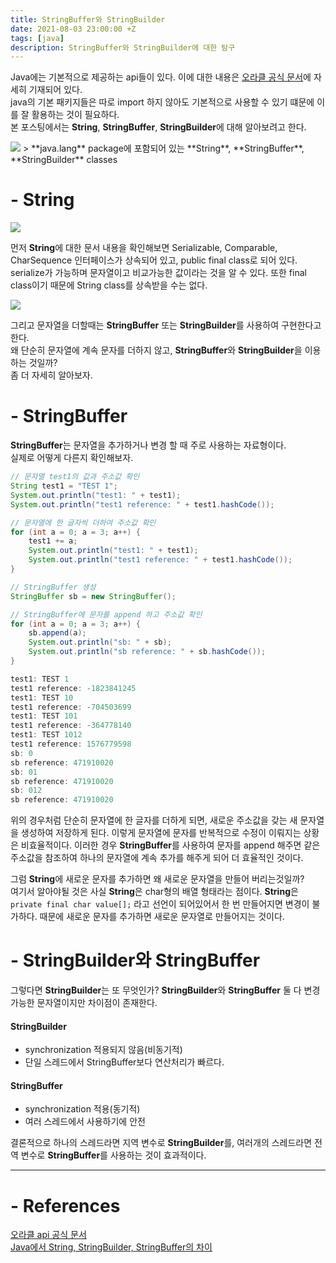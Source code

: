 ```yaml
---
title: StringBuffer와 StringBuilder
date: 2021-08-03 23:00:00 +Z
tags: [java]
description: StringBuffer와 StringBuilder에 대한 탐구
---
```


Java에는 기본적으로 제공하는 api들이 있다. 이에 대한 내용은 [오라클 공식 문서](https://docs.oracle.com/javase/8/docs/api/)에 자세히 기재되어 있다.  
java의 기본 패키지들은 따로 import 하지 않아도 기본적으로 사용할 수 있기 떄문에 이를 잘 활용하는 것이 필요하다.  
본 포스팅에서는 **String**, **StringBuffer**, **StringBuilder**에 대해 알아보려고 한다.

<img src="https://user-images.githubusercontent.com/60170616/128120351-f2a398c5-34ad-4814-a1f8-63a31f99279d.png"/>
> **java.lang** package에 포함되어 있는 **String**, **StringBuffer**, **StringBuilder** classes

# - String

<img src="https://user-images.githubusercontent.com/60170616/128121581-ff4bb10c-d656-4c86-85cb-d0a277a137f9.png"/>

먼저 **String**에 대한 문서 내용을 확인해보면 Serializable, Comparable, CharSequence 인터페이스가 상속되어 있고, public final class로 되어 있다. serialize가 가능하며 문자열이고 비교가능한 값이라는 것을 알 수 있다. 또한 final class이기 때문에 String class를 상속받을 수는 없다.

<img src="https://user-images.githubusercontent.com/60170616/128123912-f44d001b-7f58-44fd-9ff0-75aad35843b6.png"/>

그리고 문자열을 더할때는 **StringBuffer** 또는 **StringBuilder**를 사용하여 구현한다고 한다.  
왜 단순히 문자열에 계속 문자를 더하지 않고, **StringBuffer**와 **StringBuilder**을 이용하는 것일까?  
좀 더 자세히 알아보자.

# - StringBuffer

**StringBuffer**는 문자열을 추가하거나 변경 할 때 주로 사용하는 자료형이다.  
실제로 어떻게 다른지 확인해보자.

```java
// 문자열 test1의 값과 주소값 확인
String test1 = "TEST 1";
System.out.println("test1: " + test1);
System.out.println("test1 reference: " + test1.hashCode());

// 문자열에 한 글자씩 더하여 주소값 확인
for (int a = 0; a = 3; a++) {
    test1 += a;
    System.out.println("test1: " + test1);
    System.out.println("test1 reference: " + test1.hashCode());
}

// StringBuffer 생성
StringBuffer sb = new StringBuffer();

// StringBuffer에 문자를 append 하고 주소값 확인
for (int a = 0; a = 3; a++) {
    sb.append(a);
    System.out.println("sb: " + sb);
    System.out.println("sb reference: " + sb.hashCode());
}
```
```java
test1: TEST 1
test1 reference: -1823841245
test1: TEST 10
test1 reference: -704503699
test1: TEST 101
test1 reference: -364778140
test1: TEST 1012
test1 reference: 1576779598
sb: 0
sb reference: 471910020
sb: 01
sb reference: 471910020
sb: 012
sb reference: 471910020
```

위의 경우처럼 단순히 문자열에 한 글자를 더하게 되면, 새로운 주소값을 갖는 새 문자열을 생성하여 저장하게 된다. 이렇게 문자열에 문자를 반복적으로 수정이 이뤄지는 상황은 비효율적이다. 이러한 경우 **StringBuffer**를 사용하여 문자를 append 해주면 같은 주소값을 참조하여 하나의 문자열에 계속 추가를 해주게 되어 더 효율적인 것이다.

그럼 **String**에 새로운 문자를 추가하면 왜 새로운 문자열을 만들어 버리는것일까?  
여기서 알아야될 것은 사실 **String**은 char형의 배열 형태라는 점이다. **String**은 `private final char value[];` 라고 선언이 되어있어서 한 번 만들어지면 변경이 불가하다. 때문에 새로운 문자를 추가하면 새로운 문자열로 만들어지는 것이다.

# - StringBuilder와 StringBuffer

그렇다면 **StringBuilder**는 또 무엇인가? **StringBuilder**와 **StringBuffer** 둘 다 변경 가능한 문자열이지만 차이점이 존재한다.

#### StringBuilder
  - synchronization 적용되지 않음(비동기적)
  - 단일 스레드에서 StringBuffer보다 연산처리가 빠르다.

#### StringBuffer
  - synchronization 적용(동기적)
  - 여러 스레드에서 사용하기에 안전

결론적으로 하나의 스레드라면 지역 변수로 **StringBuilder**를, 여러개의 스레드라면 전역 변수로 **StringBuffer**를 사용하는 것이 효과적이다.

---
# - References
<a href="https://docs.oracle.com/javase/8/docs/api/" target="_blank" rel="noopener noreferrer">오라클 api 공식 문서</a>  
<a href="https://novemberde.github.io/2017/04/15/String_0.html" target="_blank" rel="noopener noreferrer">Java에서 String, StringBuilder, StringBuffer의 차이</a>